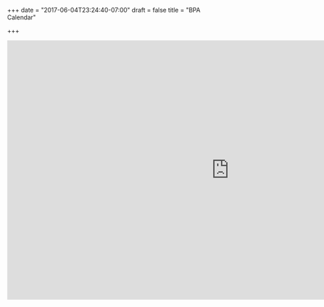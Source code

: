 +++
date = "2017-06-04T23:24:40-07:00"
draft = false
title = "BPA Calendar"

+++

<iframe src="https://calendar.google.com/calendar/embed?height=600&amp;wkst=1&amp;bgcolor=%23FFFFFF&amp;src=l0ke30k0r1os29c9vcuqq8ikuo%40group.calendar.google.com&amp;color=%231B887A&amp;ctz=America%2FLos_Angeles" style="border-width:0" width="1024" height="600" frameborder="0" scrolling="no"></iframe>
